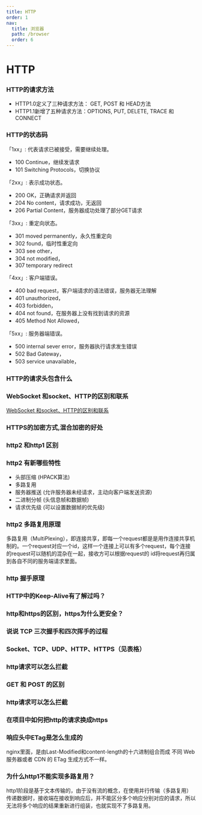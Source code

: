 ```yaml
---
title: HTTP
order: 1
nav:
  title: 浏览器
  path: /browser
  order: 6
---
```


# HTTP

### HTTP的请求方法
- HTTP1.0定义了三种请求方法： GET, POST 和 HEAD方法
- HTTP1.1新增了五种请求方法：OPTIONS, PUT, DELETE, TRACE 和 CONNECT

### HTTP的状态码
「1xx」: 代表请求已被接受，需要继续处理。
- 100 Continue，继续发请求
- 101 Switching Protocols，切换协议
  
「2xx」: 表示成功状态。
- 200 OK，正确请求并返回
- 204 No content，请求成功，无返回
- 206 Partial Content，服务器成功处理了部分GET请求

「3xx」: 重定向状态。
- 301 moved permanently，永久性重定向
- 302 found，临时性重定向
- 303 see other， 
- 304 not modified，
- 307 temporary redirect

「4xx」: 客户端错误。
- 400 bad request，客户端请求的语法错误，服务器无法理解
- 401 unauthorized，
- 403 forbidden，
- 404 not found，在服务器上没有找到请求的资源
- 405 Method Not Allowed，

「5xx」: 服务器端错误。
- 500 internal sever error，服务器执行请求发生错误
- 502 Bad Gateway，
- 503 service unavailable，

### HTTP的请求头包含什么

### WebSocket 和socket、HTTP的区别和联系
[WebSocket 和socket、HTTP的区别和联系](https://www.cnblogs.com/aspirant/p/11334957.html)

### HTTPS的加密方式,混合加密的好处

### http2 和http1 区别

### http2 有新哪些特性
- 头部压缩 (HPACK算法)
- 多路复用
- 服务器推送 (允许服务器未经请求，主动向客户端发送资源)
- 二进制分帧 (头信息帧和数据帧)
- 请求优先级 (可以设置数据帧的优先级)

### http2 多路复用原理
多路复用（MultiPlexing），即连接共享，即每一个request都是是用作连接共享机制的。一个request对应一个id，这样一个连接上可以有多个request，每个连接的request可以随机的混杂在一起，接收方可以根据request的 id将request再归属到各自不同的服务端请求里面。

### http 握手原理

### HTTP中的Keep-Alive有了解过吗？

### http和https的区别，https为什么更安全？

### 说说 TCP 三次握手和四次挥手的过程

### Socket、TCP、UDP、HTTP、HTTPS（见表格）

### http请求可以怎么拦截

### GET 和 POST 的区别

### http请求可以怎么拦截

### 在项目中如何把http的请求换成https

### 响应头中ETag是怎么生成的
nginx里面，是由Last-Modified和content-length的十六进制组合而成 不同 Web 服务器或者 CDN 的 ETag 生成方式不一样。

### 为什么http1不能实现多路复用？
http1阶段是基于文本传输的，由于没有流的概念，在使用并行传输（多路复用）传递数据时，接收端在接收到响应后，并不能区分多个响应分别对应的请求，所以无法将多个响应的结果重新进行组装，也就实现不了多路复用。

